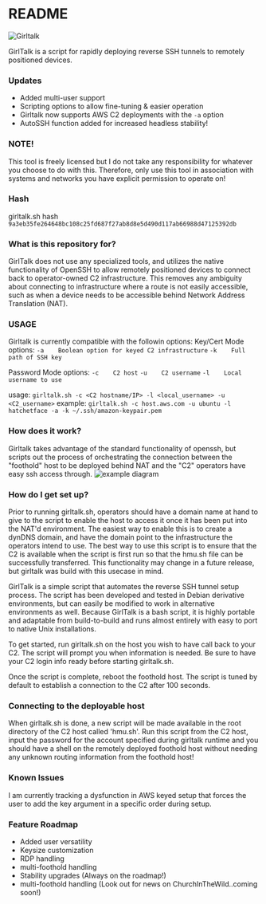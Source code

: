 # README #
![Girltalk](/images/E3kGRY7WEAoMgMS.jpg)

GirlTalk is a script for rapidly deploying reverse SSH tunnels to remotely positioned devices.

### Updates ###
* Added multi-user support
* Scripting options to allow fine-tuning & easier operation
* Girltalk now supports AWS C2 deployments with the `-a` option
* AutoSSH function added for increased headless stability!

### NOTE! ###
This tool is freely licensed but I do not take any responsibility for whatever you choose to do with this.
Therefore, only use this tool in association with systems and networks you have explicit permission to operate on!

### Hash ###
girltalk.sh hash
`9a3eb35fe264648bc108c25fd687f27ab8d8e5d490d117ab66988d47125392db`

### What is this repository for? ###

GirlTalk does not use any specialized tools, and utilizes the native functionality of OpenSSH to allow remotely positioned devices to connect back to operator-owned C2
infrastructure. This removes any ambiguity about connecting to infrastructure where a route is not easily accessible, such as when a device needs to be accessible behind
Network Address Translation (NAT).

### USAGE ###
Girltalk is currently compatible with the followin options:
Key/Cert Mode options:
  `-a	 Boolean option for keyed C2 infrastructure`
  `-k    Full path of SSH key`

Password Mode options:
  `-c    C2 host`
  `-u	 C2 username`
  `-l    Local username to use`

usage:	 `girltalk.sh -c <C2 hostname/IP> -l <local_username> -u <C2_username>`
example: `girltalk.sh -c host.aws.com -u ubuntu -l hatchetface -a -k ~/.ssh/amazon-keypair.pem`

### How does it work? ###
Girltalk takes advantage of the standard functionality of openssh, but scripts out the process of orchestrating the connection between the "foothold" host to be deployed behind
NAT and the "C2" operators have easy ssh access through.
![example diagram](/images/diagram.png)

### How do I get set up? ###
Prior to running girltalk.sh, operators should have a domain name at hand to give to the script to enable the host to access it once it has been put into the NAT'd environment.
The easiest way to enable this is to create a dynDNS domain, and have the domain point to the infrastructure the operators intend to use.
The best way to use this script is to ensure that the C2 is available when the script is first run so that the hmu.sh file can be successfully transferred. This
functionality may change in a future release, but girltalk was build with this usecase in mind.

GirlTalk is a simple script that automates the reverse SSH tunnel setup process. The script has been developed and tested in Debian derivative environments, but can easily be
modified to work in alternative environments as well. Because GirlTalk is a bash script, it is highly portable and adaptable from build-to-build and runs almost entirely with
easy to port to native Unix installations.

To get started, run girltalk.sh on the host you wish to have call back to your C2. The script will prompt you when information is needed. Be sure to have your C2 login info
ready before starting girltalk.sh.

Once the script is complete, reboot the foothold host. The script is tuned by default to establish a connection to the C2 after 100 seconds.

### Connecting to the deployable host ###
When girltalk.sh is done, a new script will be made available in the root directory of the C2 host called 'hmu.sh'. Run this script from the C2 host, input the password for
the account specified during girltalk runtime and you should have a shell on the remotely deployed foothold host without needing any unknown routing information from the foothold
host!

### Known Issues ###
I am currently tracking a dysfunction in AWS keyed setup that forces the user to add the key argument in a specific
order during setup.

### Feature Roadmap ###
* Added user versatility
* Keysize customization
* RDP handling 
* multi-foothold handling
* Stability upgrades (Always on the roadmap!)
* multi-foothold handling (Look out for news on ChurchInTheWild..coming soon!)
